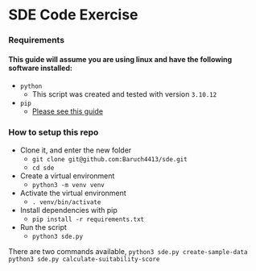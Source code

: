 # SDE Code Exercise

### Requirements
#### This guide will assume you are using linux and have the following software installed:
- `python`
  - This script was created and tested with version `3.10.12`
- `pip`
  - [Please see this guide](https://pip.pypa.io/en/stable/installation/)

### How to setup this repo
- Clone it, and enter the new folder
  - `git clone git@github.com:Baruch4413/sde.git`
  - `cd sde`
- Create a virtual environment
  - `python3 -m venv venv`
- Activate the virtual environment
  - `. venv/bin/activate`
- Install dependencies with pip
  - `pip install -r requirements.txt`
- Run the script
  - `python3 sde.py`

There are two commands available, 
`python3 sde.py create-sample-data`
`python3 sde.py calculate-suitability-score`
